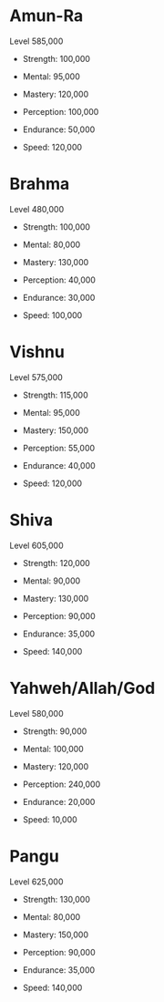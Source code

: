 # Amun-Ra

Level 585,000


- Strength: 100,000

- Mental: 95,000

- Mastery: 120,000

- Perception: 100,000

- Endurance: 50,000

- Speed: 120,000


# Brahma

Level 480,000


- Strength: 100,000

- Mental: 80,000

- Mastery: 130,000

- Perception: 40,000

- Endurance: 30,000

- Speed: 100,000


# Vishnu

Level 575,000


- Strength: 115,000

- Mental: 95,000

- Mastery: 150,000

- Perception: 55,000

- Endurance: 40,000

- Speed: 120,000


# Shiva

Level 605,000


- Strength: 120,000

- Mental: 90,000

- Mastery: 130,000

- Perception: 90,000

- Endurance: 35,000

- Speed: 140,000


# Yahweh/Allah/God

Level 580,000

- Strength: 90,000

- Mental: 100,000

- Mastery: 120,000

- Perception: 240,000

- Endurance: 20,000

- Speed: 10,000


# Pangu

Level 625,000

- Strength: 130,000

- Mental: 80,000

- Mastery: 150,000

- Perception: 90,000

- Endurance: 35,000

- Speed: 140,000
